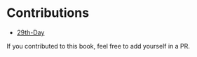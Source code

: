 # Contributions

- [29th-Day](https://github.com/29th-Day)

If you contributed to this book, feel free to add yourself in a PR.
